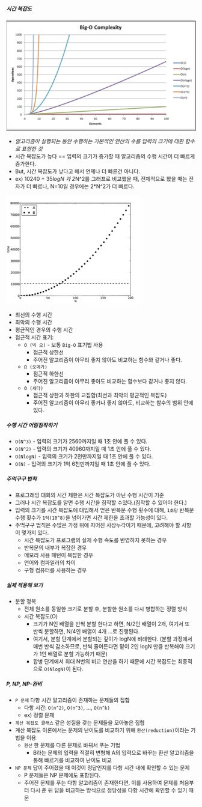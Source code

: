 ##### 시간 복잡도
![](../../img/theory/01-TimeComplexity/time_complexity_graph.png)

- *알고리즘이 실행되는 동안 수행하는 기본적인 연산의 수를 입력의 크기에 대한 함수로 표현한 것*
- 시간 복잡도가 높다 == 입력의 크기가 증가할 때 알고리즘의 수행 시간이 더 빠르게 증가한다.
- But, 시간 복잡도가 낮다고 해서 언제나 더 빠른건 아니다.
- ex) 10240 + 35*logN 과 2*N^2를 그래프로 비교했을 때, 전체적으로 봤을 때는 전자가 더 빠르나, N=10일 경우에는 2*N^2가 더 빠르다.

![](../../img/theory/01-TimeComplexity/compare_n2_and_const.png)

- 최선의 수행 시간
- 최악의 수행 시간
- 평균적인 경우의 수행 시간
- 점근적 시간 표기:
    - `O (빅 오)` - 보통 `Big-O` 표기법 사용
        - 점근적 상한선
        - 주어진 알고리즘이 아무리 좋지 않아도 비교하는 함수와 같거나 좋다.
    - `Ω (오메가)`
        - 점근적 하한선
        - 주어진 알고리즘이 아무리 좋아도 비교하는 함수보다 같거나 좋지 않다.
    - `Θ (세타)`
        - 점근적 상한과 하한의 교집합(최선과 최악의 평균적인 복잡도)
        - 주어진 알고리즘이 아무리 좋거나 좋지 않아도, 비교하는 함수의 범위 안에 있다.


##### 수행 시간 어림짐작하기

- `O(N^3)` - 입력의 크기가 2560까지일 때 1초 안에 풀 수 있다.
- `O(N^2)` - 입력의 크기가 40960까지일 때 1초 안에 풀 수 있다.
- `O(NlogN)` - 입력의 크기가 2천만까지일 때 1초 안에 풀 수 있다.
- `O(N)` - 입력의 크기가 1억 6천만까지일 때 1초 안에 풀 수 있다.

 
##### 주먹구구 법칙

- 프로그래밍 대회의 시간 제한은 시간 복잡도가 아닌 수행 시간이 기준
- 그러나 시간 복잡도를 알면 수행 시간을 짐작할 수있다.(짐작할 수 있어야 한다.)
- 입력의 크기를 시간 복잡도에 대입해서 얻은 반복문 수행 횟수에 대해, `1초당` 반복문 수행 횟수가 `1억(10^8)`을 넘어가면 시간 제한을 초과할 가능성이 있다.
- 주먹구구 법칙은 수많은 가정 위에 지어진 사상누각이기 때문에, 고려해야 할 사항이 몇가지 있다.
    - 시간 복잡도가 프로그램의 실제 수행 속도를 반영하지 못하는 경우
    - 반복문의 내부가 복잡한 경우
    - 메모리 사용 패턴이 복잡한 경우
    - 언어와 컴파일러의 차이
    - 구형 컴퓨터를 사용하는 경우


##### 실제 적용해 보기

- 분할 정복
    - 전체 원소를 동일한 크기로 분할 후, 분할한 원소를 다시 병합하는 정렬 방식
    - 시간 복잡도(O)
        - 크기가 N인 배열을 반씩 분할 한다고 하면, N/2인 배열이 2개, 여기서 또 반씩 분할하면, N/4인 배열이 4개 ...로 진행된다.
        - 여기서, 분할 단계에서 분할되는 깊이가 logN에 비례한다. (분할 과정에서 매번 반씩 감소하므로, 반씩 줄어든다면 밑이 2인 logN 만큼 반복해야 크기가 1인 배열로 분할 가능하기 때문)
        - 합병 단계에서 최대 N번의 비교 연산을 하기 때문에 시간 복잡도는 최종적으로 `O(NlogN)`이 된다.


##### P, NP, NP-완비

- `P 문제` 다항 시간 알고리즘이 존재하는 문제들의 집합
    - 다항 시간: `O(n^2)`, `O(n^3)`, ..., `O(n^k)`
    - ex) 정렬 문제
- `계산 복잡도 클래스` 같은 성질을 갖는 문제들을 모아놓은 집합
- 계산 복잡도 이론에서는 문제의 난이도를 비교하기 위해 `환산(reduction)`이라는 기법을 이용
    - `환산` 한 문제를 다른 문제로 바꿔서 푸는 기법
        - B라는 문제의 입력을 적절히 변형해 A의 입력으로 바꾸는 환산 알고리즘을 통해 빠르기를 비교하여 난이도 비교
- `NP 문제` 답이 주어졌을 때 이것이 정답인지를 다항 시간 내에 확인할 수 있는 문제
    - P 문제들은 NP 문제에도 포함된다.
    - 주어진 문제를 푸는 다항 알고리즘이 존재한다면, 이를 사용하여 문제를 처음부터 다시 푼 뒤 답을 비교하는 방식으로 정당성을 다항 시간에 확인할 수 있기 때문
